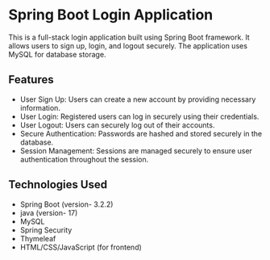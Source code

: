 # Spring Boot Login Application

This is a full-stack login application built using Spring Boot framework. It allows users to sign up, login, and logout securely. The application uses MySQL for database storage.

## Features

- User Sign Up: Users can create a new account by providing necessary information.
- User Login: Registered users can log in securely using their credentials.
- User Logout: Users can securely log out of their accounts.
- Secure Authentication: Passwords are hashed and stored securely in the database.
- Session Management: Sessions are managed securely to ensure user authentication throughout the session.

## Technologies Used

- Spring Boot (version- 3.2.2)
- java (version- 17)
- MySQL
- Spring Security
- Thymeleaf
- HTML/CSS/JavaScript (for frontend)


